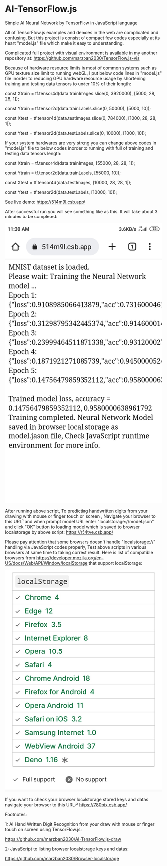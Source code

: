 # AI-TensorFlow.js
Simple AI Neural Network by TensorFlow in JavaScript language 

All of TensorFlow.js examples and demoes in the web are complicated and confusing, But this project is consist of compact few codes especially at its heart "model.js" file which make it easy to understanding.

Complicated full project with visual environment is available in my another repository at:
https://github.com/marzban2030/TensorFlow.js-vis

Because of hardware resource limits in most of common systems such as GPU texture size limit to running webGL, I put below code lines in "model.js" file inorder to reducing GPU hardware resource usage by shortening training and testing data tensors to under 10% of their length:

const Xtrain = tf.tensor4d(data.trainImages.slice(0, 3920000), [5000, 28, 28, 1]);

const Ytrain = tf.tensor2d(data.trainLabels.slice(0, 50000), [5000, 10]);

const Xtest = tf.tensor4d(data.testImages.slice(0, 784000), [1000, 28, 28, 1]);

const Ytest = tf.tensor2d(data.testLabels.slice(0, 10000), [1000, 10]);

If your system hardwares are very strong you can change above codes in "model.js" file to below codes inorder to running with full of training and testing data tensors length:

const Xtrain = tf.tensor4d(data.trainImages, [55000, 28, 28, 1]);

const Ytrain = tf.tensor2d(data.trainLabels, [55000, 10]);

const Xtest = tf.tensor4d(data.testImages, [10000, 28, 28, 1]);

const Ytest = tf.tensor2d(data.testLabels, [10000, 10]);


See live demo:
https://514m9l.csb.app/


After successful run you will see something like as this. It will take about 3 minutes to be completed:

![image](https://github.com/marzban2030/AI-TensorFlow.js/raw/main/AfterSuccessfulRun.jpg)


After running above script, To predicting handwritten digits from your drawing with mouse or finger touch on screen , Navigate your browser to this URL¹ and when prompt model URL enter "localstorage://model.json" and click "OK" button to loading model which is saved to browser localstorage by above script:
https://r54tve.csb.app/

Please pay attention that some browsers doesn't handle "localstorage://" handling via JavaScript codes properly, Test above scripts in various browsers at same time to taking correct result. Here is list of compatible browsers from https://developer.mozilla.org/en-US/docs/Web/API/Window/localStorage that support localStorage:

![image2](https://github.com/marzban2030/Browser-localstorage/raw/main/localStorageBrowsers.jpg)


If you want to check your browser localstorage stored keys and datas navigate your browser to this URL:²
https://780pix.csb.app/

Footnotes:

1: AI Hand Written Digit Recognition from your draw with mouse or finger touch on screen using TensorFlow.js:

https://github.com/marzban2030/AI-TensorFlow.js-draw


2: JavaScript to listing browser localstorage keys and datas:

https://github.com/marzban2030/Browser-localstorage
